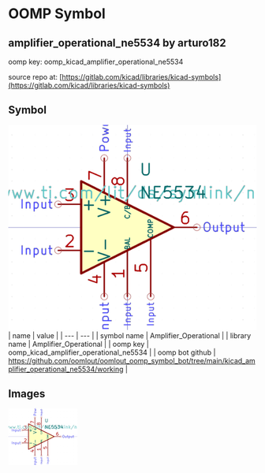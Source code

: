 # OOMP Symbol  
## amplifier_operational_ne5534  by arturo182  
  
oomp key: oomp_kicad_amplifier_operational_ne5534  
  
source repo at: [https://gitlab.com/kicad/libraries/kicad-symbols](https://gitlab.com/kicad/libraries/kicad-symbols)  
## Symbol  
  
[![working.png](working_600.png)](working.png)  
| name | value | 
| --- | --- | 
| symbol name | Amplifier_Operational | 
| library name | Amplifier_Operational | 
| oomp key | oomp_kicad_amplifier_operational_ne5534 | 
| oomp bot github | https://github.com/oomlout/oomlout_oomp_symbol_bot/tree/main/kicad_amplifier_operational_ne5534/working | 
## Images  
  
[![working.png](working_140.png)](working.png)  
